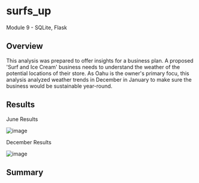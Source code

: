 # surfs_up
Module 9 - SQLite, Flask

## Overview
This analysis was prepared to offer insights for a business plan. A proposed 'Surf and Ice Cream' business needs to understand the weather of the potential locations of their store. As Oahu is the owner's primary focu, this analysis analyzed weather trends in December in January to make sure the business would be sustainable year-round. 

## Results

June Results

![image](https://user-images.githubusercontent.com/85259984/136672816-0d69b0b8-22a5-42db-abed-db1b87aaa8c9.png)

December Results

![image](https://user-images.githubusercontent.com/85259984/136672804-e54b677a-ad9f-4c47-9111-e78bd260da6c.png)


## Summary
